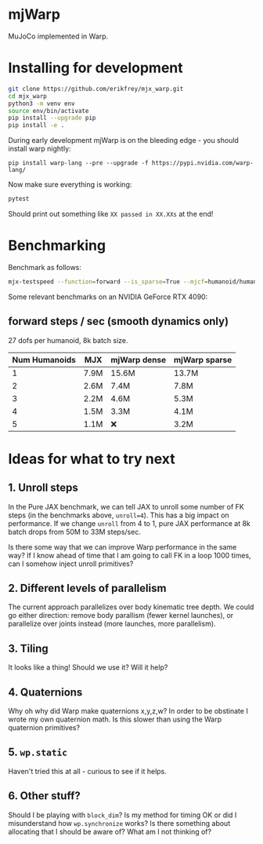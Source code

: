 # mjWarp

MuJoCo implemented in Warp.

# Installing for development

```bash
git clone https://github.com/erikfrey/mjx_warp.git
cd mjx_warp
python3 -m venv env
source env/bin/activate
pip install --upgrade pip
pip install -e .
```

During early development mjWarp is on the bleeding edge - you should install warp nightly:

```
pip install warp-lang --pre --upgrade -f https://pypi.nvidia.com/warp-lang/
```

Now make sure everything is working:

```bash
pytest
```

Should print out something like `XX passed in XX.XXs` at the end!

# Benchmarking

Benchmark as follows:

```bash
mjx-testspeed --function=forward --is_sparse=True --mjcf=humanoid/humanoid.xml --batch_size=8192
```

Some relevant benchmarks on an NVIDIA GeForce RTX 4090:

## forward steps / sec (smooth dynamics only)

27 dofs per humanoid, 8k batch size.

| Num Humanoids   | MJX    |  mjWarp dense |  mjWarp sparse |
| ----------------| -------| ------------- | -------------- |
| 1               | 7.9M   |  15.6M        | 13.7M          |
| 2               | 2.6M   |  7.4M         | 7.8M           |
| 3               | 2.2M   |  4.6M         | 5.3M           |
| 4               | 1.5M   |  3.3M         | 4.1M           |
| 5               | 1.1M   |  ❌           | 3.2M           |

# Ideas for what to try next

## 1. Unroll steps

In the Pure JAX benchmark, we can tell JAX to unroll some number of FK steps (in the benchmarks above, `unroll=4`).  This has a big impact on performance.  If we change `unroll` from 4 to 1, pure JAX performance at 8k batch drops from 50M to 33M steps/sec.

Is there some way that we can improve Warp performance in the same way?  If I know ahead of time that I am going to call FK in a loop 1000 times, can I somehow inject unroll primitives?

## 2. Different levels of parallelism

The current approach parallelizes over body kinematic tree depth.  We could go either direction: remove body parallism (fewer kernel launches), or parallelize over joints instead (more launches, more parallelism).

## 3. Tiling

It looks like a thing!  Should we use it?  Will it help?

## 4. Quaternions

Why oh why did Warp make quaternions x,y,z,w?  In order to be obstinate I wrote my own quaternion math.  Is this slower than using the Warp quaternion primitives?

## 5. `wp.static`

Haven't tried this at all - curious to see if it helps.

## 6. Other stuff?

Should I be playing with `block_dim`?  Is my method for timing OK or did I misunderstand how `wp.synchronize` works?  Is there something about allocating that I should be aware of?  What am I not thinking of?
